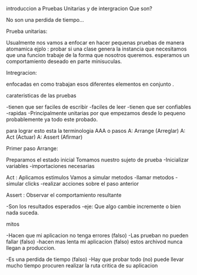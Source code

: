introduccion a Pruebas Unitarias y de intergracion
Que son?

No son una perdida de tiempo...

Prueba unitarias:

Usualmente nos vamos a enfocar en hacer pequenas pruebas de manera atomamica ejplo : probar si una clase genera la instancia que necesitamos
que una funcion trabaje de la forma que nosotros queremos. esperamos un comportamiento deseado en parte minisuculas.

Intregracion:

enfocadas en como trabajan esos diferentes elementos en conjunto .


carateristicas de las pruebas

-tienen que ser faciles de escribir
-faciles de leer
-tienen que ser confiables
-rapidas
-Principalmente unitarias por que empezamos desde lo pequeno
probablemente ya todo este probado.

para lograr esto esta la terminologia AAA
o pasos 
A: Arrange (Arreglar)
A: Act (Actuar)
A: Assert (Afirmar)

Primer paso Arrange:

Preparamos el estado inicial Tomamos nuestro sujeto de prueba
-Inicializar variables
-importaciones necesarias

Act : Aplicamos estimulos
Vamos a simular metodos
-llamar metodos
-simular clicks
-realizar acciones sobre el paso anterior

Assert : Observar el comportamiento resultante

-Son los resultados esperados
-eje: Que algo cambie incremente o bien nada suceda.

mitos

-Hacen que mi aplicacion no tenga errores (falso)
-Las prueban no pueden fallar (falso)
-hacen mas lenta mi aplicacion (falso) estos archivod nunca llegan a produccion.

-Es una perdida de tiempo (falso) 
-Hay que probar todo (no) puede llevar mucho tiempo procuren realizar la 
ruta critica de su aplicacion








